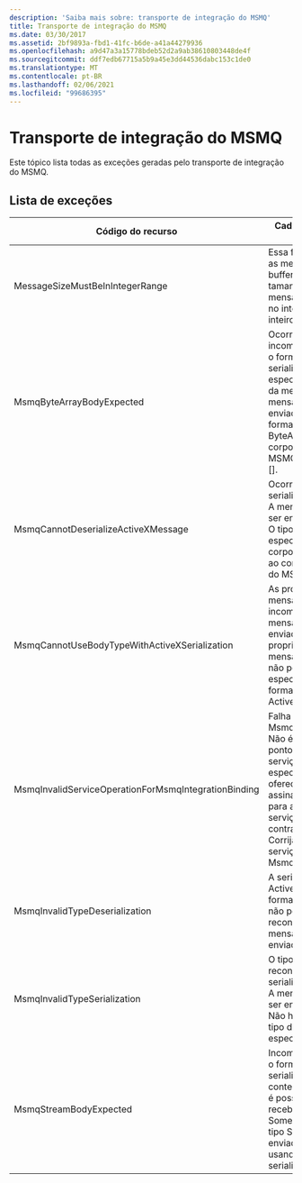 ```yaml
---
description: 'Saiba mais sobre: transporte de integração do MSMQ'
title: Transporte de integração do MSMQ
ms.date: 03/30/2017
ms.assetid: 2bf9893a-fbd1-41fc-b6de-a41a44279936
ms.openlocfilehash: a9d47a3a15778bdeb52d2a9ab38610803448de4f
ms.sourcegitcommit: ddf7edb67715a5b9a45e3dd44536dabc153c1de0
ms.translationtype: MT
ms.contentlocale: pt-BR
ms.lasthandoff: 02/06/2021
ms.locfileid: "99686395"
---
```

# <a name="msmq-integration-transport"></a>Transporte de integração do MSMQ

Este tópico lista todas as exceções geradas pelo transporte de integração do MSMQ.  
  
## <a name="exception-list"></a>Lista de exceções  
  
|Código do recurso|Cadeia de caracteres de recurso|  
|-------------------|---------------------|  
|MessageSizeMustBeInIntegerRange|Essa fábrica armazena as mensagens em buffer, portanto, os tamanhos das mensagens devem estar no intervalo de um valor inteiro.|  
|MsmqByteArrayBodyExpected|Ocorreu uma incompatibilidade entre o formato de serialização especificado e o corpo da mensagem MSMQ. A mensagem não pode ser enviada ou recebida. O formato de serialização ByteArray exige que o corpo da mensagem MSMQ seja do tipo Byte [].|  
|MsmqCannotDeserializeActiveXMessage|Ocorreu um erro de serialização do ActiveX. A mensagem não pode ser enviada ou recebida. O tipo de variante especificado para o corpo não corresponde ao corpo de mensagem do MSMQ real.|  
|MsmqCannotUseBodyTypeWithActiveXSerialization|As propriedades da mensagem são incompatíveis. A mensagem não pode ser enviada ou recebida. A propriedade de mensagem BodyType não poderá ser especificada se o formato de serialização ActiveX for usado.|  
|MsmqInvalidServiceOperationForMsmqIntegrationBinding|Falha na validação de MsmqIntegrationBinding. Não é possível iniciar o ponto de extremidade de serviço. A associação especificada não oferece suporte à assinatura de método para a operação de serviço especificada no contrato especificado. Corrija a operação de serviço para usar o MsmqIntegrationBinding.|  
|MsmqInvalidTypeDeserialization|A serialização do ActiveX falhou porque o formato de serialização não pode ser reconhecido. A mensagem não pode ser enviada ou recebida.|  
|MsmqInvalidTypeSerialization|O tipo de variante não é reconhecido. Falha na serialização do ActiveX. A mensagem não pode ser enviada ou recebida. Não há suporte para o tipo de variante especificado.|  
|MsmqStreamBodyExpected|Incompatibilidade entre o formato de serialização e o conteúdo do corpo. Não é possível enviar ou receber a mensagem. Somente um corpo do tipo Stream pode ser enviado ou recebido usando o modo de serialização de fluxo.|
